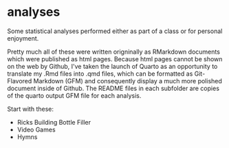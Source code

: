 # analyses
Some statistical analyses performed either as part of a class or for personal enjoyment. 

Pretty much all of these were written origninally as RMarkdown documents which were published as html pages. Because html pages cannot be shown on the web by Github, I've taken the launch of Quarto as an opportunity to translate my .Rmd files into .qmd files, which can be formatted as Git-Flavored Markdown (GFM) and consequently display a much more polished document inside of Github. The README files in each subfolder are copies of the quarto output GFM file for each analysis.

Start with these:
- Ricks Building Bottle Filler
- Video Games
- Hymns
